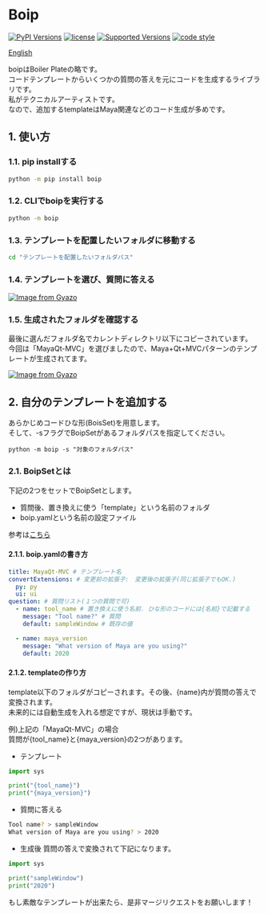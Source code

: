 # Boip
[![PyPI Versions](https://img.shields.io/pypi/v/boip.svg)](https://pypi.org/project/boip)
[![license](https://img.shields.io/pypi/l/boip)](https://pypi.org/project/boip)
[![Supported Versions](https://img.shields.io/pypi/pyversions/boip.svg)](https://pypi.org/project/boip)
[![code style](https://img.shields.io/badge/code%20style-flake8-000000.svg)](https://pypi.org/project/flake8/)  

[English](https://github.com/InTack2/boip)

boipはBoiler Plateの略です。  
コードテンプレートからいくつかの質問の答えを元にコードを生成するライブラリです。  
私がテクニカルアーティストです。  
なので、追加するtemplateはMaya関連などのコード生成が多めです。  


## 1. 使い方
### 1.1. pip installする
```bash
python -m pip install boip
```

### 1.2. CLIでboipを実行する
```bash
python -m boip
```

### 1.3. テンプレートを配置したいフォルダに移動する
```bash
cd "テンプレートを配置したいフォルダパス"
```

### 1.4. テンプレートを選び、質問に答える

[![Image from Gyazo](https://i.gyazo.com/b3127fecbe5af7ea40fdce9a09e86c25.gif)](https://gyazo.com/b3127fecbe5af7ea40fdce9a09e86c25)

### 1.5. 生成されたフォルダを確認する
最後に選んだフォルダ名でカレントディレクトリ以下にコピーされています。  
今回は「MayaQt-MVC」を選びましたので、Maya+Qt+MVCパターンのテンプレートが生成されてます。  

[![Image from Gyazo](https://i.gyazo.com/fc49047b094d2d9dfe305da46ad30f0a.gif)](https://gyazo.com/fc49047b094d2d9dfe305da46ad30f0a)



## 2. 自分のテンプレートを追加する
あらかじめコードひな形(BoisSet)を用意します。  
そして、-sフラグでBoipSetがあるフォルダパスを指定してください。

```
python -m boip -s "対象のフォルダパス"
```

### 2.1. BoipSetとは
下記の2つをセットでBoipSetとします。  
- 質問後、置き換えに使う「template」という名前のフォルダ  
- boip.yamlという名前の設定ファイル  
  
参考は[こちら](https://github.com/InTack2/boip/tree/master/src/boip/preset)  

#### 2.1.1. boip.yamlの書き方
``` yaml
title: MayaQt-MVC # テンプレート名
convertExtensions: # 変更前の拡張子:　変更後の拡張子(同じ拡張子でもOK.)
  py: py
  ui: ui
question: # 質問リスト(１つの質問で可)
  - name: tool_name # 置き換えに使う名前. ひな形のコードには{名前}で記載する
    message: "Tool name?" # 質問
    default: sampleWindow # 既存の値

  - name: maya_version
    message: "What version of Maya are you using?"
    default: 2020
```

#### 2.1.2. templateの作り方
template以下のフォルダがコピーされます。その後、{name}内が質問の答えで変換されます。  
未来的には自動生成を入れる想定ですが、現状は手動です。  

例)上記の「MayaQt-MVC」の場合  
質問が{tool_name}と{maya_version}の2つがあります。

- テンプレート
```python:sample.py
import sys

print("{tool_name}")
print("{maya_version}")
```

- 質問に答える
```bash
Tool name? > sampleWindow
What version of Maya are you using? > 2020
```

- 生成後
質問の答えで変換されて下記になります。

```python:sample.py
import sys

print("sampleWindow")
print("2020")
```

もし素敵なテンプレートが出来たら、是非マージリクエストをお願いします！  